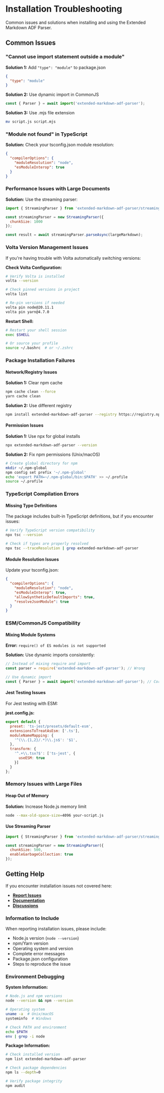 # Installation Troubleshooting

Common issues and solutions when installing and using the Extended Markdown ADF Parser.

## Common Issues

### "Cannot use import statement outside a module"

**Solution 1:** Add `"type": "module"` to package.json
```json
{
  "type": "module"
}
```

**Solution 2:** Use dynamic import in CommonJS
```javascript
const { Parser } = await import('extended-markdown-adf-parser');
```

**Solution 3:** Use .mjs file extension
```bash
mv script.js script.mjs
```

### "Module not found" in TypeScript

**Solution:** Check your tsconfig.json module resolution:
```json
{
  "compilerOptions": {
    "moduleResolution": "node",
    "esModuleInterop": true
  }
}
```

### Performance Issues with Large Documents

**Solution:** Use the streaming parser:
```javascript
import { StreamingParser } from 'extended-markdown-adf-parser/streaming';

const streamingParser = new StreamingParser({
  chunkSize: 1000
});

const result = await streamingParser.parseAsync(largeMarkdown);
```

### Volta Version Management Issues

If you're having trouble with Volta automatically switching versions:

**Check Volta Configuration:**
```bash
# Verify Volta is installed
volta --version

# Check pinned versions in project
volta list

# Re-pin versions if needed
volta pin node@20.11.1
volta pin yarn@4.7.0
```

**Restart Shell:**
```bash
# Restart your shell session
exec $SHELL

# Or source your profile
source ~/.bashrc  # or ~/.zshrc
```

### Package Installation Failures

#### Network/Registry Issues

**Solution 1:** Clear npm cache
```bash
npm cache clean --force
yarn cache clean
```

**Solution 2:** Use different registry
```bash
npm install extended-markdown-adf-parser --registry https://registry.npmjs.org/
```

#### Permission Issues

**Solution 1:** Use npx for global installs
```bash
npx extended-markdown-adf-parser --version
```

**Solution 2:** Fix npm permissions (Unix/macOS)
```bash
# Create global directory for npm
mkdir ~/.npm-global
npm config set prefix '~/.npm-global'
echo 'export PATH=~/.npm-global/bin:$PATH' >> ~/.profile
source ~/.profile
```

### TypeScript Compilation Errors

#### Missing Type Definitions

The package includes built-in TypeScript definitions, but if you encounter issues:

```bash
# Verify TypeScript version compatibility
npx tsc --version

# Check if types are properly resolved
npx tsc --traceResolution | grep extended-markdown-adf-parser
```

#### Module Resolution Issues

Update your tsconfig.json:
```json
{
  "compilerOptions": {
    "moduleResolution": "node",
    "esModuleInterop": true,
    "allowSyntheticDefaultImports": true,
    "resolveJsonModule": true
  }
}
```

### ESM/CommonJS Compatibility

#### Mixing Module Systems

**Error:** `require() of ES modules is not supported`

**Solution:** Use dynamic imports consistently:
```javascript
// Instead of mixing require and import
const parser = require('extended-markdown-adf-parser'); // Wrong

// Use dynamic import
const { Parser } = await import('extended-markdown-adf-parser'); // Correct
```

#### Jest Testing Issues

For Jest testing with ESM:

**jest.config.js:**
```javascript
export default {
  preset: 'ts-jest/presets/default-esm',
  extensionsToTreatAsEsm: ['.ts'],
  moduleNameMapping: {
    '^(\\.{1,2}/.*)\\.js$': '$1',
  },
  transform: {
    '^.+\\.tsx?$': ['ts-jest', {
      useESM: true
    }]
  }
};
```

### Memory Issues with Large Files

#### Heap Out of Memory

**Solution:** Increase Node.js memory limit
```bash
node --max-old-space-size=4096 your-script.js
```

#### Use Streaming Parser

```javascript
import { StreamingParser } from 'extended-markdown-adf-parser/streaming';

const streamingParser = new StreamingParser({
  chunkSize: 500,
  enableGarbageCollection: true
});
```

## Getting Help

If you encounter installation issues not covered here:

- **[Report Issues](https://github.com/JeromeErasmus/extended-markdown-adf-parser/issues)**
- **[Documentation](https://jeromeerasmus.gitbook.io/extended-markdown-adf-parser)**
- **[Discussions](https://github.com/JeromeErasmus/extended-markdown-adf-parser/discussions)**

### Information to Include

When reporting installation issues, please include:
- Node.js version (`node --version`)
- npm/Yarn version  
- Operating system and version
- Complete error messages
- Package.json configuration
- Steps to reproduce the issue

### Environment Debugging

**System Information:**
```bash
# Node.js and npm versions
node --version && npm --version

# Operating system
uname -a  # Unix/macOS
systeminfo  # Windows

# Check PATH and environment
echo $PATH
env | grep -i node
```

**Package Information:**
```bash
# Check installed version
npm list extended-markdown-adf-parser

# Check package dependencies
npm ls --depth=0

# Verify package integrity
npm audit
```